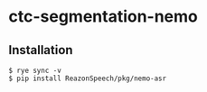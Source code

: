 # ctc-segmentation-nemo

## Installation
```
$ rye sync -v
$ pip install ReazonSpeech/pkg/nemo-asr
```
